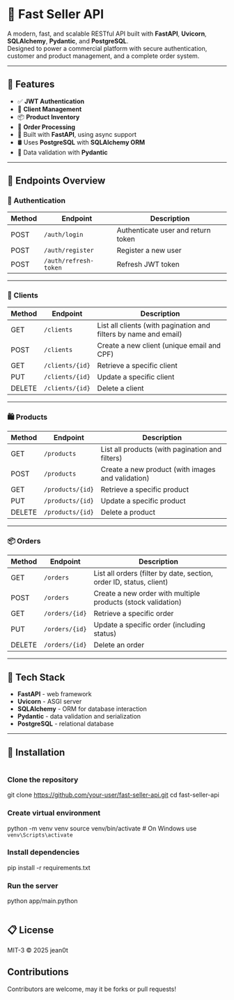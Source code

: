 # 🛒 Fast Seller API

A modern, fast, and scalable RESTful API built with **FastAPI**, **Uvicorn**, **SQLAlchemy**, **Pydantic**, and **PostgreSQL**.  
Designed to power a commercial platform with secure authentication, customer and product management, and a complete order system.

---

## 🚀 Features

- ✅ **JWT Authentication**
- 👤 **Client Management**
- 📦 **Product Inventory**
- 🧾 **Order Processing**
- 📄 Built with **FastAPI**, using async support
- 🛢️ Uses **PostgreSQL** with **SQLAlchemy ORM**
- 📐 Data validation with **Pydantic**

---

## 📌 Endpoints Overview

### 🔐 Authentication

| Method | Endpoint              | Description                   |
|--------|------------------------|-------------------------------|
| POST   | `/auth/login`         | Authenticate user and return token |
| POST   | `/auth/register`      | Register a new user           |
| POST   | `/auth/refresh-token` | Refresh JWT token             |

---

### 👥 Clients

| Method | Endpoint         | Description                                       |
|--------|------------------|---------------------------------------------------|
| GET    | `/clients`       | List all clients (with pagination and filters by name and email) |
| POST   | `/clients`       | Create a new client (unique email and CPF)        |
| GET    | `/clients/{id}`  | Retrieve a specific client                       |
| PUT    | `/clients/{id}`  | Update a specific client                         |
| DELETE | `/clients/{id}`  | Delete a client                                  |

---

### 🛍️ Products

| Method | Endpoint           | Description                                          |
|--------|--------------------|------------------------------------------------------|
| GET    | `/products`        | List all products (with pagination and filters)      |
| POST   | `/products`        | Create a new product (with images and validation)    |
| GET    | `/products/{id}`   | Retrieve a specific product                         |
| PUT    | `/products/{id}`   | Update a specific product                           |
| DELETE | `/products/{id}`   | Delete a product                                    |

---

### 📦 Orders

| Method | Endpoint         | Description                                                                |
|--------|------------------|----------------------------------------------------------------------------|
| GET    | `/orders`        | List all orders (filter by date, section, order ID, status, client)       |
| POST   | `/orders`        | Create a new order with multiple products (stock validation)              |
| GET    | `/orders/{id}`   | Retrieve a specific order                                                 |
| PUT    | `/orders/{id}`   | Update a specific order (including status)                                |
| DELETE | `/orders/{id}`   | Delete an order                                                           |

---

## 🧰 Tech Stack

- **FastAPI** - web framework
- **Uvicorn** - ASGI server
- **SQLAlchemy** - ORM for database interaction
- **Pydantic** - data validation and serialization
- **PostgreSQL** - relational database

---

## 🚧 Installation

```bash 
```
### Clone the repository
git clone https://github.com/your-user/fast-seller-api.git
cd fast-seller-api

### Create virtual environment
python -m venv venv
source venv/bin/activate # On Windows use `venv\Scripts\activate`

### Install dependencies
pip install -r requirements.txt

### Run the server
python app/main.python 
```
```

## 📋 License

MIT-3 © 2025 jean0t  

## Contributions

Contributors are welcome, may it be forks or pull requests!  
